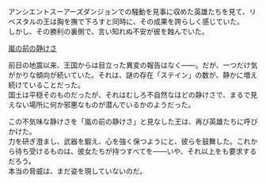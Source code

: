 <!-- title: リベスタルの王 -->
<!-- status: 生存 -->

アンシエントスーアーズダンジョンでの騒動を見事に収めた英雄たちを見て、リベスタルの王は胸を撫で下ろすと同時に、その成果を誇らしく感じていた。  
しかし、その勝利の裏側で、言い知れぬ不安が彼を蝕んでいた。

[嵐の前の静けさ](#embed:https://www.youtube.com/live/1_dhGL0K5-k?feature=shared&t=6990)

前日の地震以来、王国からは目立った異変の報告はなく――。だが、一つだけ気がかりな傾向が続いていた。それは、謎の存在「ステイン」の数が、静かに増え続けていることだった。  
国土は平穏そのものだったが、それはむしろ不自然なほどの静けさで、まるで見えない場所に何か邪悪なものが潜んでいるかのようだった。

この不気味な静けさを「嵐の前の静けさ」と見なした王は、再び英雄たちに呼びかけた。  
力を研ぎ澄まし、武器を鍛え、心を強く保つようにと、彼らを鼓舞した。これから待ち受けるものは、彼女たちが持つすべてを――いや、それ以上をも要求するだろう。  
本当の脅威は、まだ姿を現していないのだ。
